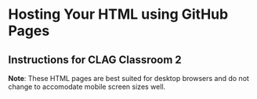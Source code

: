 # Hosting Your HTML using GitHub Pages
## Instructions for CLAG Classroom 2

__Note__: These HTML pages are best suited for desktop browsers and do not change to accomodate mobile screen sizes well.